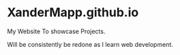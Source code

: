 # XanderMapp.github.io

My Website To showcase Projects.

Will be consistently be redone as I learn web development.

